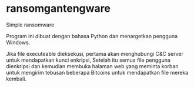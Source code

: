 # ransomgantengware
Simple ransomware

Program ini dibuat dengan bahasa Python dan menargetkan pengguna Windows. 

Jika file executeable dieksekusi, pertama akan menghubungi C&C server untuk mendapatkan kunci enkripsi, Setelah itu semua file pengguna dienkripsi dan kemudian membuka halaman web yang meminta korban untuk mengirim tebusan beberapa Bitcoins untuk mendapatkan file mereka kembali.
